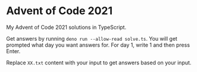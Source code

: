 # Advent of Code 2021

My Advent of Code 2021 solutions in TypeScript.

Get answers by running `deno run --allow-read solve.ts`. You will get prompted what day you want answers for. For day 1, write 1 and then press Enter.

Replace `XX.txt` content with your input to get answers based on your input.
